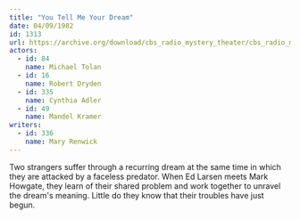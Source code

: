 ```yaml
---
title: "You Tell Me Your Dream"
date: 04/09/1982
id: 1313
url: https://archive.org/download/cbs_radio_mystery_theater/cbs_radio_mystery_theater-1301-1350.zip/cbs_radio_mystery_theater-1301-1350%2Fcbsrmt_1313_you_tell_me_your_dream.mp3
actors:  
  - id: 84
    name: Michael Tolan  
  - id: 16
    name: Robert Dryden  
  - id: 335
    name: Cynthia Adler  
  - id: 49
    name: Mandel Kramer
writers:  
  - id: 336
    name: Mary Renwick
---
```

Two strangers suffer through a recurring dream at the same time in which they are attacked by a faceless predator. When Ed Larsen meets Mark Howgate, they learn of their shared problem and work together to unravel the dream's meaning. Little do they know that their troubles have just begun.